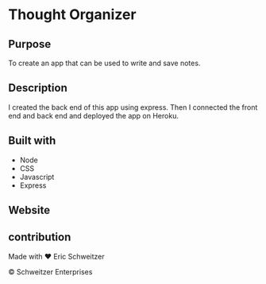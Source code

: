 # Thought Organizer

## Purpose

To create an app that can be used to write and save notes. 

## Description

I created the back end of this app using express. Then I connected the front end and back end and deployed the app on Heroku.

## Built with
* Node
* CSS
* Javascript
* Express


## Website


## contribution
Made with ❤️ Eric Schweitzer

&copy; Schweitzer Enterprises 



<!-- GIVEN a note-taking application
WHEN I open the Note Taker
THEN I am presented with a landing page with a link to a notes page
WHEN I click on the link to the notes page
THEN I am presented with a page with existing notes listed in the left-hand column, plus empty fields to enter a new note title and the note’s text in the right-hand column
WHEN I enter a new note title and the note’s text
THEN a Save icon appears in the navigation at the top of the page
WHEN I click on the Save icon
THEN the new note I have entered is saved and appears in the left-hand column with the other existing notes
WHEN I click on an existing note in the list in the left-hand column
THEN that note appears in the right-hand column
WHEN I click on the Write icon in the navigation at the top of the page
THEN I am presented with empty fields to enter a new note title and the note’s text in the right-hand column



The application should have a db.json file on the back end that will be used to store and retrieve notes using the fs module.

The following HTML routes should be created:

GET /notes should return the notes.html file.

GET * should return the index.html file.

The following API routes should be created:

GET /api/notes should read the db.json file and return all saved notes as JSON.

POST /api/notes should receive a new note to save on the request body, add it to the db.json file, and then return the new note to the client. You'll need to find a way to give each note a unique id when it's saved (look into npm packages that could do this for you).



You are required to submit BOTH of the following for review:

The URL of the functional, deployed application.

The URL of the GitHub repository. Give the repository a unique name and include a README describing the project.



Bonus
You haven’t learned how to handle DELETE requests, but this application has that functionality in the front end. As a bonus, see if you can add the DELETE route to the application using the following guideline: 

DELETE /api/notes/:id should receive a query parameter containing the id of a note to delete. In order to delete a note, you'll need to read all notes from the db.json file, remove the note with the given id property, and then rewrite the notes to the db.json file. -->





